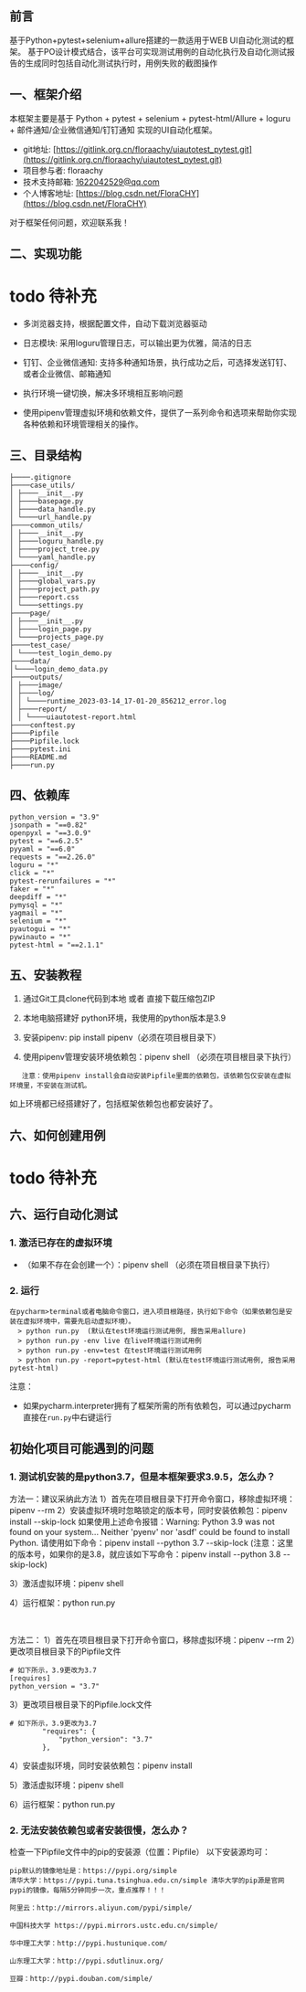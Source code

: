 ## 前言

  基于Python+pytest+selenium+allure搭建的一款适用于WEB UI自动化测试的框架。
  基于PO设计模式结合，该平台可实现测试用例的自动化执行及自动化测试报告的生成同时包括自动化测试执行时，用例失败的截图操作


## 一、框架介绍

本框架主要是基于 Python + pytest + selenium + pytest-html/Allure + loguru  + 邮件通知/企业微信通知/钉钉通知 实现的UI自动化框架。

* git地址: [https://gitlink.org.cn/floraachy/uiautotest_pytest.git](https://gitlink.org.cn/floraachy/uiautotest_pytest.git)
* 项目参与者: floraachy
* 技术支持邮箱: 1622042529@qq.com
* 个人博客地址:  [https://blog.csdn.net/FloraCHY](https://blog.csdn.net/FloraCHY)

对于框架任何问题，欢迎联系我！


## 二、实现功能
# todo 待补充
* 多浏览器支持，根据配置文件，自动下载浏览器驱动

* 日志模块: 采用loguru管理日志，可以输出更为优雅，简洁的日志

* 钉钉、企业微信通知: 支持多种通知场景，执行成功之后，可选择发送钉钉、或者企业微信、邮箱通知

* 执行环境一键切换，解决多环境相互影响问题

* 使用pipenv管理虚拟环境和依赖文件，提供了一系列命令和选项来帮助你实现各种依赖和环境管理相关的操作。


## 三、目录结构
```
├────.gitignore 
├────case_utils/ 
│ ├────__init__.py 
│ ├────basepage.py 
│ ├────data_handle.py 
│ └────url_handle.py
├────common_utils/ 
│ ├────__init__.py 
│ ├────loguru_handle.py 
│ ├────project_tree.py 
│ └────yaml_handle.py 
├────config/
│ ├────__init__.py 
│ ├────global_vars.py 
│ ├────project_path.py 
│ ├────report.css 
│ └────settings.py 
├────page/ 
│ ├────__init__.py 
│ ├────login_page.py 
│ └────projects_page.py 
├────test_case/ 
│ └────test_login_demo.py 
├────data/ 
│└────login_demo_data.py 
├────outputs/ 
│ ├────image/ 
│ ├────log/ 
│ │ └────runtime_2023-03-14_17-01-20_856212_error.log 
│ ├────report/ 
│ │ └────uiautotest-report.html 
├────conftest.py 
├────Pipfile 
├────Pipfile.lock 
├────pytest.ini
├────README.md 
├────run.py

 ```   

## 四、依赖库
```
python_version = "3.9"
jsonpath = "==0.82"
openpyxl = "==3.0.9"
pytest = "==6.2.5"
pyyaml = "==6.0"
requests = "==2.26.0"
loguru = "*"
click = "*"
pytest-rerunfailures = "*"
faker = "*"
deepdiff = "*"
pymysql = "*"
yagmail = "*"
selenium = "*"
pyautogui = "*"
pywinauto = "*"
pytest-html = "==2.1.1"
```


## 五、安装教程

1. 通过Git工具clone代码到本地 或者 直接下载压缩包ZIP

2. 本地电脑搭建好 python环境，我使用的python版本是3.9

3. 安装pipenv: pip install pipenv（必须在项目根目录下）

4. 使用pipenv管理安装环境依赖包：pipenv shell （必须在项目根目录下执行）
```
   注意：使用pipenv install会自动安装Pipfile里面的依赖包，该依赖包仅安装在虚拟环境里，不安装在测试机。
```
如上环境都已经搭建好了，包括框架依赖包也都安装好了。

## 六、如何创建用例
# todo 待补充

## 六、运行自动化测试
### 1.  激活已存在的虚拟环境
- （如果不存在会创建一个）：pipenv shell （必须在项目根目录下执行）

### 2. 运行
```
在pycharm>terminal或者电脑命令窗口，进入项目根路径，执行如下命令（如果依赖包是安装在虚拟环境中，需要先启动虚拟环境）。
  > python run.py  (默认在test环境运行测试用例, 报告采用allure)
  > python run.py -env live 在live环境运行测试用例
  > python run.py -env=test 在test环境运行测试用例
  > python run.py -report=pytest-html (默认在test环境运行测试用例, 报告采用pytest-html)
```
注意：
- 如果pycharm.interpreter拥有了框架所需的所有依赖包，可以通过pycharm直接在`run.py`中右键运行


## 初始化项目可能遇到的问题
### 1. 测试机安装的是python3.7，但是本框架要求3.9.5，怎么办？
方法一：建议采纳此方法
1）首先在项目根目录下打开命令窗口，移除虚拟环境：pipenv --rm
2）安装虚拟环境时忽略锁定的版本号，同时安装依赖包：pipenv install --skip-lock
如果使用上述命令报错：Warning: Python 3.9 was not found on your system... Neither 'pyenv' nor 'asdf' could be found to install Python.
请使用如下命令：pipenv install --python 3.7 --skip-lock  (注意：这里的版本号，如果你的是3.8，就应该如下写命令：pipenv install --python 3.8 --skip-lock)

3）激活虚拟环境：pipenv shell

4）运行框架：python run.py

<br/>

方法二：
1）首先在项目根目录下打开命令窗口，移除虚拟环境：pipenv --rm
2）更改项目根目录下的Pipfile文件
```
# 如下所示，3.9更改为3.7
[requires]
python_version = "3.7"
```
3）更改项目根目录下的Pipfile.lock文件
```
# 如下所示，3.9更改为3.7
        "requires": {
            "python_version": "3.7"
        },
```
4）安装虚拟环境，同时安装依赖包：pipenv install

5）激活虚拟环境：pipenv shell

6）运行框架：python run.py

### 2. 无法安装依赖包或者安装很慢，怎么办？
检查一下Pipfile文件中的pip的安装源（位置：Pipfile）
以下安装源均可：
```
pip默认的镜像地址是：https://pypi.org/simple
清华大学：https://pypi.tuna.tsinghua.edu.cn/simple 清华大学的pip源是官网pypi的镜像，每隔5分钟同步一次，重点推荐！！！

阿里云：http://mirrors.aliyun.com/pypi/simple/

中国科技大学 https://pypi.mirrors.ustc.edu.cn/simple/

华中理工大学：http://pypi.hustunique.com/

山东理工大学：http://pypi.sdutlinux.org/

豆瓣：http://pypi.douban.com/simple/
```